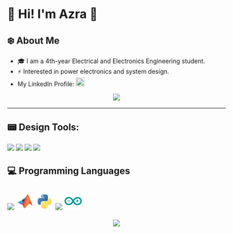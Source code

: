 # 🧊 Hi! I'm Azra 🚀

## ❄️ About Me
- 🎓 I am a 4th-year Electrical and Electronics Engineering student.
- ⚡ Interested in power electronics and system design.
- My LinkedIn Profile: <a href="https://www.linkedin.com/in/azrateker">
  <img src="https://cdn.jsdelivr.net/gh/devicons/devicon/icons/linkedin/linkedin-original.svg" width="20" height="20"/> 
  </a>

<p align="center">
  <img src="https://art.pixilart.com/sr292bb1d1a89aws3.png" width="200"/>
</p>

---
## 📟 Design Tools:

<img src="https://cpe.ifmo.ru/public/nodes/97/2a/67/35/altium_logo.png" width="40"/> <img src="https://easyeda.com/images/easyeda-thumbnail.png?id=d5ed1fe5930602975df1" width="40"/> <img src="https://media.imgcdn.org/repo/2023/12/auto-desk-eagle/658ac0582fa7a-auto-desk-eagle-Icon.webp" width="40"/> <img src="https://pbs.twimg.com/profile_images/1618407247117430784/e_CppVMT_400x400.jpg" width="40"/>

## 💻 Programming Languages

<img src="https://devicon-website.vercel.app/api/c/original.svg" width="40"/> <img src="https://raw.githubusercontent.com/devicons/devicon/master/icons/matlab/matlab-original.svg" width="40"/> <img src="https://raw.githubusercontent.com/devicons/devicon/master/icons/python/python-original.svg" width="40"/> <img src="https://dl.flathub.org/repo/appstream/x86_64/icons/128x128/com.st.STM32CubeIDE.png" width="40"/> <img src="https://raw.githubusercontent.com/devicons/devicon/master/icons/arduino/arduino-original.svg" width="40"/> 
---

<p align="center">
  <img src="https://art.pixilart.com/sr21df2b5d71d4e.gif" width="200"/>
</p>

